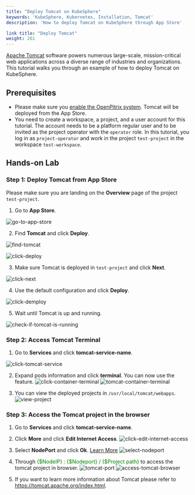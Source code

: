 ```yaml
---
title: "Deploy Tomcat on KubeSphere"
keywords: 'KubeSphere, Kubernetes, Installation, Tomcat'
description: 'How to deploy Tomcat on KubeSphere through App Store'

link title: "Deploy Tomcat"
weight: 261
---
```

[Apache Tomcat](https://tomcat.apache.org/index.html) software powers numerous large-scale, mission-critical web applications across a diverse range of industries and organizations.
This tutorial walks you through an example of how to deploy Tomcat on KubeSphere.

## Prerequisites

- Please make sure you [enable the OpenPitrix system](https://kubesphere.io/docs/pluggable-components/app-store/). Tomcat will be deployed from the App Store.
- You need to create a workspace, a project, and a user account for this tutorial.  The account needs to be a platform regular user and to be invited as the project operator with the `operator` role. In this tutorial, you log in as `project-operator` and work in the project `test-project` in the workspace `test-workspace`.

## Hands-on Lab

### Step 1: Deploy Tomcat from App Store

Please make sure you are landing on the **Overview** page of the project `test-project`.

1. Go to **App Store**.

![go-to-app-store](/images/docs/tomcat-app/tomcat-app01.jpg)

2. Find **Tomcat** and click **Deploy**.

![find-tomcat](/images/docs/tomcat-app/tomcat-app02.jpg)

![click-deploy](/images/docs/tomcat-app/tomcat-app03.jpg)

3. Make sure Tomcat is deployed in `test-project` and click **Next**.

![click-next](/images/docs/tomcat-app/tomcat-app04.jpg)

4. Use the default configuration and click **Deploy**.

![click-demploy](/images/docs/tomcat-app/tomcat-app05.jpg)

5. Wait until Tomcat is up and running.

![check-if-tomcat-is-running](/images/docs/tomcat-app/tomcat-app06.jpg)

### Step 2: Access Tomcat Terminal

1. Go to **Services** and click **tomcat-service-name**.

![click-tomcat-service](/images/docs/tomcat-app/tomcat-app07.jpg)

2. Expand pods information and click **terminal**. You can now use the feature.
![click-container-terminal](/images/docs/tomcat-app/tomcat-app08.jpg)
![tomcat-container-terminal](/images/docs/tomcat-app/tomcat-app09.jpg)

3. You can view the deployed projects in `/usr/local/tomcat/webapps`.
![view-project](/images/docs/tomcat-app/tomcat-app10.jpg)

### Step 3: Access the Tomcat project in the browser

1. Go to **Services** and click **tomcat-service-name**.

2. Click **More** and click **Edit Internet Access**.
![click-edit-internet-access](/images/docs/tomcat-app/tomcat-app11.jpg)

3. Select **NodePort** and click **Ok**. [Learn More](https://v2-1.docs.kubesphere.io/docs/project-setting/project-gateway/)
![select-nodeport](/images/docs/tomcat-app/tomcat-app12.jpg)

4. Through <font color=green>{$NodeIP} : {$Nodeport} / {$Project path}</font>  to access the tomcat project in browser. 
![tomcat-port](/images/docs/tomcat-app/tomcat-app13.jpg)
![access-tomcat-browser](/images/docs/tomcat-app/tomcat-app14.jpg)

5. If you want to learn more information about Tomcat please refer to https://tomcat.apache.org/index.html.
